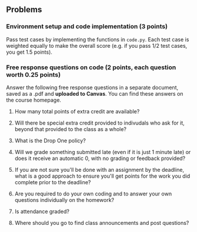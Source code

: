## Problems

### Environment setup and code implementation (3 points)
Pass test cases by implementing the functions in `code.py`. Each test case is weighted equally to make the overall score (e.g. if you pass 1/2 test cases, you get 1.5 points).

### Free response questions on code (2 points, each question worth 0.25 points) 
Answer the following free response questions in a separate document, saved as a .pdf and **uploaded to Canvas**. You can find these answers on the course homepage.

1. How many total points of extra credit are available? 

2. Will there be special extra credit provided to indivudals who ask for it, beyond that provided to the class as a whole? 

3. What is the Drop One policy?

4. Will we grade something submitted late (even if it is just 1 minute late) or does it receive an automatic 0, with no grading or feedback provided?

5. If you are not sure you'll be done with an assignment by the deadline, what is a good approach to ensure you'll get points for the work you did complete prior to the deadline?

6. Are you required to do your own coding and to answer your own questions individually on the homework? 

7. Is attendance graded?

8. Where should you go to find class announcements and post questions?


  


